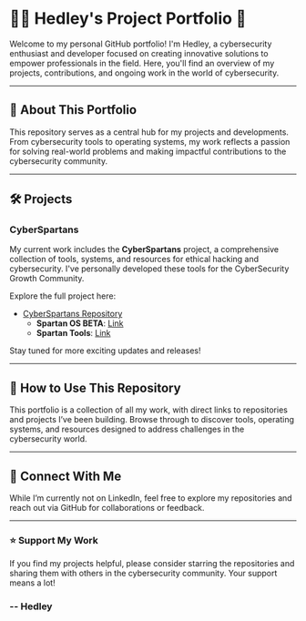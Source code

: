 # 👨‍💻 Hedley's Project Portfolio 🌟

Welcome to my personal GitHub portfolio! I'm Hedley, a cybersecurity enthusiast and developer focused on creating innovative solutions to empower professionals in the field. Here, you'll find an overview of my projects, contributions, and ongoing work in the world of cybersecurity.

---

## 🚀 About This Portfolio  
This repository serves as a central hub for my projects and developments. From cybersecurity tools to operating systems, my work reflects a passion for solving real-world problems and making impactful contributions to the cybersecurity community.

---

## 🛠️ Projects  
### **CyberSpartans**  
My current work includes the **CyberSpartans** project, a comprehensive collection of tools, systems, and resources for ethical hacking and cybersecurity. I've personally developed these tools for the CyberSecurity Growth Community.

Explore the full project here:  
- [CyberSpartans Repository](https://github.com/Hedleys-Projects/cyberspartans)  
   - **Spartan OS BETA**: [Link](https://github.com/Hedleys-Projects/cyberspartans/tree/SpartanOS-BETA-Version-1.0.13)  
   - **Spartan Tools**: [Link](https://github.com/Hedleys-Projects/cyberspartans/tree/Tools)  

Stay tuned for more exciting updates and releases!  

---

## 📂 How to Use This Repository  
This portfolio is a collection of all my work, with direct links to repositories and projects I’ve been building. Browse through to discover tools, operating systems, and resources designed to address challenges in the cybersecurity world.  

---

## 🌟 Connect With Me  
While I’m currently not on LinkedIn, feel free to explore my repositories and reach out via GitHub for collaborations or feedback.

---

### ⭐️ Support My Work  
If you find my projects helpful, please consider starring the repositories and sharing them with others in the cybersecurity community. Your support means a lot!  


### -- Hedley
